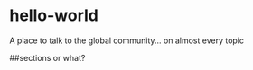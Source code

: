 # hello-world
A place to talk to the global community... on almost every topic

##sections
or what?
